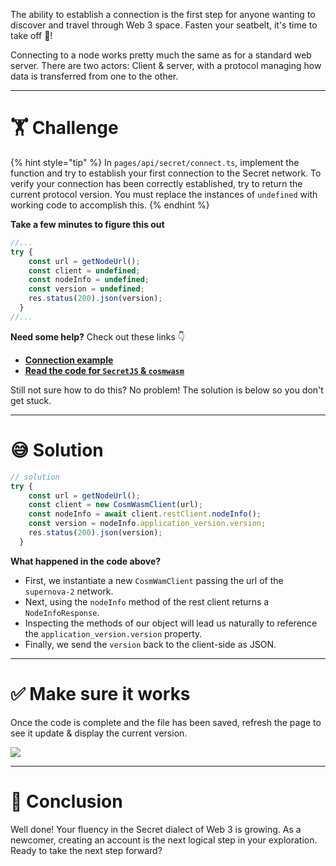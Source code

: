 The ability to establish a connection is the first step for anyone wanting to discover and travel through Web 3 space. Fasten your seatbelt, it's time to take off 🚀!

Connecting to a node works pretty much the same as for a standard web server. There are two actors: Client & server, with a protocol managing how data is transferred from one to the other.

---

# 🏋️ Challenge

{% hint style="tip" %}
In `pages/api/secret/connect.ts`, implement the function and try to establish your first connection to the Secret network. To verify your connection has been correctly established, try to return the current protocol version. You must replace the instances of `undefined` with working code to accomplish this.
{% endhint %}

**Take a few minutes to figure this out**

```typescript
//...
try {
    const url = getNodeUrl();
    const client = undefined;
    const nodeInfo = undefined;
    const version = undefined;
    res.status(200).json(version);
  }
//...
```

**Need some help?** Check out these links 👇

- [**Connection example**](https://github.com/enigmampc/SecretJS-Templates/tree/master/1_connecting_to_node)
- [**Read the code for `SecretJS` & `cosmwasm`**](https://github.com/enigmampc/SecretNetwork/tree/master/cosmwasm-js/packages/sdk)

Still not sure how to do this? No problem! The solution is below so you don't get stuck.

---

# 😅 Solution

```typescript
// solution
try {
    const url = getNodeUrl();
    const client = new CosmWasmClient(url);
    const nodeInfo = await client.restClient.nodeInfo();
    const version = nodeInfo.application_version.version;
    res.status(200).json(version);
  }
```

**What happened in the code above?**

- First, we instantiate a new `CosmWamClient` passing the url of the `supernova-2` network.
- Next, using the `nodeInfo` method of the rest client returns a `NodeInfoResponse`.
- Inspecting the methods of our object will lead us naturally to reference the `application_version.version` property.
- Finally, we send the `version` back to the client-side as JSON.

---

# ✅ Make sure it works

Once the code is complete and the file has been saved, refresh the page to see it update & display the current version.

![](https://raw.githubusercontent.com/figment-networks/learn-web3-dapp/main/markdown/__images__/secret/secret-connect.gif)

---

# 🏁 Conclusion

Well done! Your fluency in the Secret dialect of Web 3 is growing. As a newcomer, creating an account is the next logical step in your exploration. Ready to take the next step forward?
